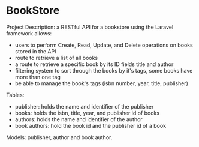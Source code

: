 # BookStore

Project Description: a RESTful API for a bookstore using the Laravel framework allows:
- users to perform Create, Read, Update, and Delete operations on books stored in the API
- route to retrieve a list of all books
- a route to retrieve a specific book by its ID fields title and author
- filtering system to sort through the books by it's tags, some books have more than one tag
- be able to manage the book's tags (isbn number, year, title, publisher)

Tables:
- publisher: holds the name and identifier of the publisher 
- books: holds the isbn, title, year, and publisher id of books
- authors: holds the name and identifier of the author
- book authors: hold the book id and the publisher id of a book

Models:
publisher, author and book author.
